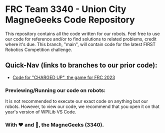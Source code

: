 # FRC Team 3340 - Union City MagneGeeks Code Repository
This repository contains all the code written for our robots. Feel free to use our code for reference and/or to find solutions to related problems, credit where it's due.
This branch, "main", will contain code for the latest FIRST Robotics Competition challenge.

## Quick-Nav (links to branches to our prior code):
- [Code for "CHARGED UP", the game for FRC 2023](https://github.com/AllTheSquares/frc-3340/tree/2023)

### Previewing/Running our code on robots:
It is not recommended to execute our exact code on anything but our robots. However, to view our code, we recommend that you open it on that year's version of WPILib VS Code.

### With ❤️ and 🦅, the MagneGeeks (3340).

